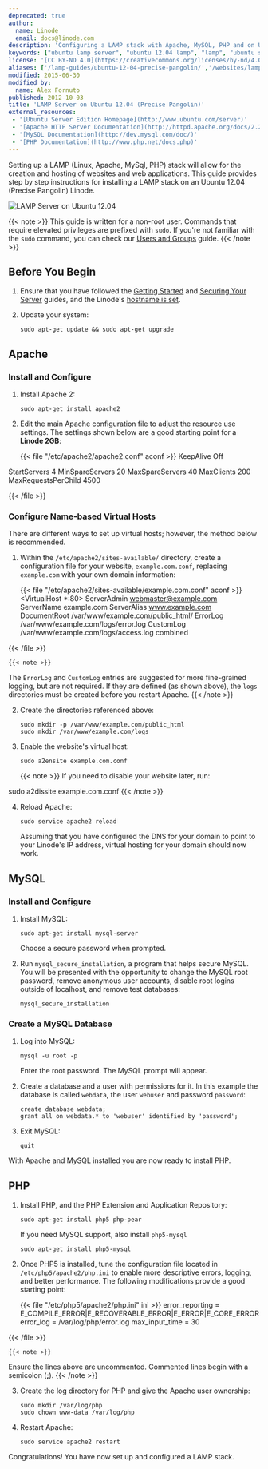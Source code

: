 ```yaml
---
deprecated: true
author:
  name: Linode
  email: docs@linode.com
description: 'Configuring a LAMP stack with Apache, MySQL, PHP and on Ubuntu 12.04 (Precise Pangolin).'
keywords: ["ubuntu lamp server", "ubuntu 12.04 lamp", "lamp", "ubuntu server", "ubuntu", "apache", "mysql", "php", "lamp stacks"]
license: '[CC BY-ND 4.0](https://creativecommons.org/licenses/by-nd/4.0)'
aliases: ['/lamp-guides/ubuntu-12-04-precise-pangolin/','/websites/lamp/lamp-server-on-ubuntu-12-04-precise-pangolin/']
modified: 2015-06-30
modified_by:
  name: Alex Fornuto
published: 2012-10-03
title: 'LAMP Server on Ubuntu 12.04 (Precise Pangolin)'
external_resources:
 - '[Ubuntu Server Edition Homepage](http://www.ubuntu.com/server)'
 - '[Apache HTTP Server Documentation](http://httpd.apache.org/docs/2.2/)'
 - '[MySQL Documentation](http://dev.mysql.com/doc/)'
 - '[PHP Documentation](http://www.php.net/docs.php)'
---
```


Setting up a LAMP (Linux, Apache, MySql, PHP) stack will allow for the creation and hosting of websites and web applications. This guide provides step by step instructions for installing a LAMP stack on an Ubuntu 12.04 (Precise Pangolin) Linode.

![LAMP Server on Ubuntu 12.04](lamp_server_on_ubuntu_12_04.png "LAMP Server on Ubuntu 12.04")

{{< note >}}
This guide is written for a non-root user. Commands that require elevated privileges are prefixed with `sudo`. If you're not familiar with the `sudo` command, you can check our [Users and Groups](/docs/tools-reference/linux-users-and-groups) guide.
{{< /note >}}

## Before You Begin

1.  Ensure that you have followed the [Getting Started](/docs/getting-started) and [Securing Your Server](/docs/security/securing-your-server) guides, and the Linode's [hostname is set](/docs/getting-started#setting-the-hostname).

2.  Update your system:

        sudo apt-get update && sudo apt-get upgrade

## Apache

### Install and Configure

1.  Install Apache 2:

        sudo apt-get install apache2

2.  Edit the main Apache configuration file to adjust the resource use settings. The settings shown below are a good starting point for a **Linode 2GB**:

    {{< file "/etc/apache2/apache2.conf" aconf >}}
KeepAlive Off

<IfModule mpm_prefork_module>
StartServers 4
MinSpareServers 20
MaxSpareServers 40
MaxClients 200
MaxRequestsPerChild 4500
</IfModule>

{{< /file >}}



### Configure Name-based Virtual Hosts

There are different ways to set up virtual hosts; however, the method below is recommended.

1.  Within the `/etc/apache2/sites-available/` directory, create a configuration file for your website, `example.com.conf`, replacing `example.com` with your own domain information:

    {{< file "/etc/apache2/sites-available/example.com.conf" aconf >}}
<VirtualHost *:80>
     ServerAdmin webmaster@example.com
     ServerName example.com
     ServerAlias www.example.com
     DocumentRoot /var/www/example.com/public_html/
     ErrorLog /var/www/example.com/logs/error.log
     CustomLog /var/www/example.com/logs/access.log combined
</VirtualHost>

{{< /file >}}


    {{< note >}}
The `ErrorLog` and `CustomLog` entries are suggested for more fine-grained logging, but are not required. If they are defined (as shown above), the `logs` directories must be created before you restart Apache.
{{< /note >}}

2.  Create the directories referenced above:

        sudo mkdir -p /var/www/example.com/public_html
        sudo mkdir /var/www/example.com/logs

3.  Enable the website's virtual host:

        sudo a2ensite example.com.conf

    {{< note >}}
If you need to disable your website later, run:

sudo a2dissite example.com.conf
{{< /note >}}

4.  Reload Apache:

        sudo service apache2 reload

    Assuming that you have configured the DNS for your domain to point to your Linode's IP address, virtual hosting for your domain should now work.


## MySQL

### Install and Configure

1.  Install MySQL:

        sudo apt-get install mysql-server

    Choose a secure password when prompted.

2.  Run `mysql_secure_installation`, a program that helps secure MySQL. You will be presented with the opportunity to change the MySQL root password, remove anonymous user accounts, disable root logins outside of localhost, and remove test databases:

        mysql_secure_installation

### Create a MySQL Database

1.  Log into MySQL:

        mysql -u root -p

    Enter the root password. The MySQL prompt will appear.

2.  Create a database and a user with permissions for it. In this example the database is called `webdata`, the user `webuser` and password `password`:

        create database webdata;
        grant all on webdata.* to 'webuser' identified by 'password';

3.  Exit MySQL:

        quit

With Apache and MySQL installed you are now ready to install PHP.


## PHP

1.  Install PHP, and the PHP Extension and Application Repository:

        sudo apt-get install php5 php-pear

    If you need MySQL support, also install `php5-mysql`

        sudo apt-get install php5-mysql

2.  Once PHP5 is installed, tune the configuration file located in `/etc/php5/apache2/php.ini` to enable more descriptive errors, logging, and better performance. The following modifications provide a good starting point:

    {{< file "/etc/php5/apache2/php.ini" ini >}}
error_reporting = E_COMPILE_ERROR|E_RECOVERABLE_ERROR|E_ERROR|E_CORE_ERROR
error_log = /var/log/php/error.log
max_input_time = 30

{{< /file >}}


    {{< note >}}
Ensure the lines above are uncommented. Commented lines begin with a semicolon (**;**).
{{< /note >}}

3.  Create the log directory for PHP and give the Apache user ownership:

        sudo mkdir /var/log/php
        sudo chown www-data /var/log/php

4.  Restart Apache:

        sudo service apache2 restart

Congratulations! You have now set up and configured a LAMP stack.
